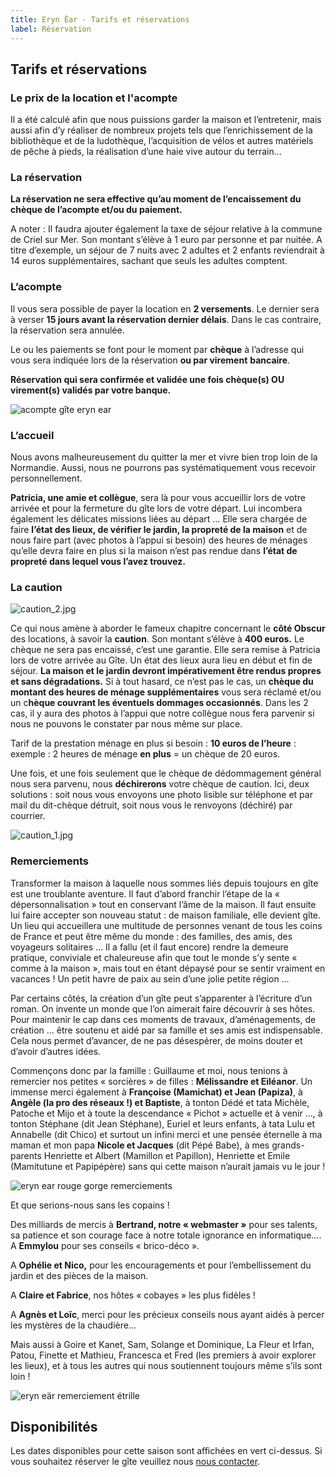 ```yaml
---
title: Eryn Ëar - Tarifs et réservations
label: Réservation
---
```

<script>
    import Calendar from '../Calendar.svelte';
    import Prices from '../Prices.svelte';
    import { onMount } from 'svelte';
 
    onMount(() => {
        const widgetProduit = AllianceReseaux.Widget.Instance( "Produit", { 
            idPanier:"86vz8_M", 
            idIntegration:1178, 
            langue:"fr", 
            ui:"OSMB-126960-1" 
        } );
        widgetProduit.Initialise();
    });
</script>

## Tarifs et réservations

<div id="widget-produit-OSMB-126960-1"></div>


### Le prix de la location et l'acompte

Il a été calculé afin que nous puissions garder la maison et l’entretenir, mais aussi afin d’y réaliser de nombreux projets tels que l’enrichissement de la bibliothèque et de la ludothèque, l’acquisition de vélos et autres matériels de pêche à pieds, la réalisation d’une haie vive autour du terrain…

### La réservation

**La réservation ne sera effective qu’au moment de l’encaissement du chèque de l’acompte et/ou du paiement.**

A noter : Il faudra ajouter également la taxe de séjour relative à la commune de Criel sur Mer. 
Son montant s’élève à 1 euro par personne et par nuitée. A titre d’exemple, un séjour de 7 nuits avec 2 adultes et 2 enfants reviendrait à 14 euros supplémentaires, sachant que seuls les adultes comptent.

### L’acompte

Il vous sera possible de payer la location en **2 versements**. Le dernier sera à verser **15 jours avant la réservation dernier délais**. Dans le cas contraire, la réservation sera annulée.

Le ou les paiements se font pour le moment par **chèque** à l’adresse qui vous sera indiquée lors de la réservation **ou par virement** **bancaire**. 

**Réservation qui sera confirmée et validée une fois chèque(s) OU virement(s) validés par votre banque.**

![acompte gîte eryn ear](/uploads/acompte_1.jpg "acompte_1.jpg")

### L’accueil

Nous avons malheureusement du quitter la mer et vivre bien trop loin de la Normandie. Aussi, nous ne pourrons pas systématiquement vous recevoir personnellement. 

**Patricia, une amie et collègue**, sera là pour vous accueillir lors de votre arrivée et pour la fermeture du gîte lors de votre départ. 
Lui incombera également les délicates missions liées au départ … Elle sera chargée de faire **l’état des lieux, de vérifier le jardin, la propreté de la maison** et de nous faire part (avec photos à l’appui si besoin) des heures de ménages qu’elle devra faire en plus si la maison n’est pas rendue dans **l’état de propreté dans lequel vous l’avez trouvez.**

### La caution

![caution_2.jpg](/uploads/3-copie.jpg "caution eryn eär gargouille")

Ce qui nous amène à aborder le fameux chapitre concernant le **côté Obscur** des locations, à savoir la **caution**. 
Son montant s’élève à **400 euros.** Le chèque ne sera pas encaissé, c’est une garantie. Elle sera remise à Patricia  lors de votre arrivée au Gîte. 
Un état des lieux aura lieu en début et fin de séjour. **La maison et le jardin devront impérativement être rendus propres et sans dégradations.**
Si à tout hasard, ce n’est pas le cas, un **chèque du montant des heures de ménage supplémentaires** vous sera réclamé et/ou un c**hèque couvrant les éventuels dommages occasionnés**. Dans les 2 cas, il y aura des photos à l’appui que notre collègue nous fera parvenir si nous ne pouvons le constater par nous même sur place. 

Tarif de la prestation ménage en plus si besoin : **10 euros de l’heure** : exemple : 2 heures de ménage **en plus** = un chèque de 20 euros.

Une fois, et une fois seulement que le chèque de dédommagement général nous sera parvenu, nous **déchirerons** votre chèque de caution. Ici, deux solutions : soit nous vous envoyons une photo lisible sur téléphone et par mail du dit-chèque détruit, soit nous vous le renvoyons (déchiré) par courrier.

![caution_1.jpg](/uploads/2-copie.jpg "caution eryn eär dragon")

### Remerciements

Transformer la maison à laquelle nous sommes liés depuis toujours en gîte est une troublante aventure. Il faut d’abord franchir l’étape de la « dépersonnalisation » tout en conservant l’âme de la maison. Il faut ensuite lui faire accepter son nouveau statut : de maison familiale, elle devient gîte. Un lieu qui accueillera une multitude de personnes venant de tous les coins de France et peut être même du monde : des familles, des amis, des voyageurs solitaires … Il a fallu (et il faut encore) rendre la demeure pratique, conviviale et chaleureuse afin que tout le monde s’y sente « comme à la maison », mais tout en étant dépaysé pour se sentir vraiment en vacances ! Un petit havre de paix au sein d’une jolie petite région …

Par certains côtés, la création d’un gîte peut s’apparenter à l’écriture d’un roman. On invente un monde que l’on aimerait faire découvrir à ses hôtes. Pour maintenir le cap dans ces moments de travaux, d’aménagements, de création … être soutenu et aidé par sa famille et ses amis est indispensable. Cela nous permet d’avancer, de ne pas désespérer, de moins douter et d’avoir d’autres idées.

Commençons donc par la famille : Guillaume et moi, nous tenions à remercier nos petites « sorcières » de filles : **Mélissandre et Eiléanor**. Un immense merci également à **Françoise (Mamichat) et Jean (Papiza)**, à **Angèle (la pro des réseaux !) et Baptiste**, à tonton Dédé et tata Michèle, Patoche et Mijo et à toute la descendance « Pichot » actuelle et à venir …, à tonton Stéphane (dit Jean Stéphane), Euriel et leurs enfants, à tata Lulu et Annabelle (dit Chico) et surtout un infini merci et une pensée éternelle à ma maman et mon papa **Nicole et Jacques** (dit Pépé Babe), à mes grands-parents Henriette et Albert (Mamillon et Papillon), Henriette et Emile (Mamitutune et Papipépère) sans qui cette maison n’aurait jamais vu le jour !

![eryn ear rouge gorge remerciements ](/uploads/merci_1.jpg "merci_1.jpg")

Et que serions-nous sans les copains ! 

Des milliards de mercis à **Bertrand, notre « webmaster »** pour ses talents, sa patience et son courage face à notre totale ignorance en informatique…. A **Emmylou** pour ses conseils « brico-déco ».

A **Ophélie et Nico,** pour les encouragements et pour l’embellissement du jardin et des pièces de la maison.

A **Claire et Fabrice**, nos hôtes « cobayes » les plus fidèles !

A **Agnès et Loïc**, merci pour les précieux conseils nous ayant aidés à percer les mystères de la chaudière...

Mais aussi à Goire et Kanet, Sam, Solange et Dominique, La Fleur et Irfan, Patou, Finette et Mathieu, Francesca et Fred (les premiers à avoir explorer les lieux), et à tous les autres qui nous soutiennent toujours même s’ils sont loin !

![eryn eär remerciement étrille](/uploads/merci_2.jpg "merci_2.jpg")

## Disponibilités

Les dates disponibles pour cette saison sont affichées en vert ci-dessus. Si vous souhaitez réserver le gîte veuillez nous [nous contacter](/contact).
